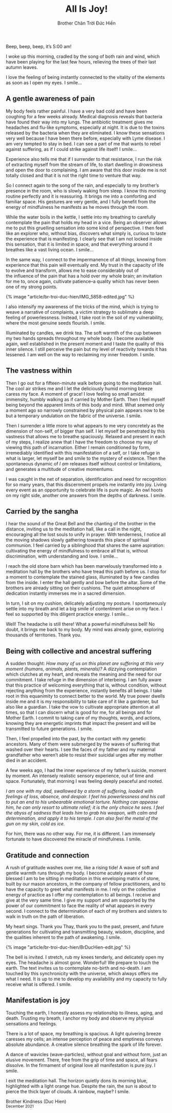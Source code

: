 ﻿---
title: All Is Joy!
author: Brother Chân Trời Đức Hiền
---

Beep, beep, beep, it’s 5:00 am! 

I woke up this morning, cradled by the song of both rain and wind, which have been playing for the last few hours, relieving the trees of their last autumn leaves.

I love the feeling of being instantly connected to the vitality of the elements as soon as I open my eyes. I smile…

## A gentle awareness of pain

My body feels rather painful. I have a very bad cold and have been coughing for a few weeks already. Medical diagnosis reveals that bacteria have found their way into my lungs. The antibiotic treatment gives me headaches and flu-like symptoms, especially at night. It is due to the toxins released by the bacteria when they are eliminated. I know these sensations very well because I have been there before, especially with Lyme disease. I am very tempted to stay in bed. I can see a part of me that wants to rebel against suffering, as if I could strike against life itself! I smile…

Experience also tells me that if I surrender to that resistance, I run the risk of extracting myself from the stream of life, to start dwelling in drowsiness and open the door to complaining. I am aware that this door inside me is not totally closed and that it is not the right time to venture that way.

So I connect again to the song of the rain, and especially to my brother’s presence in the room, who is slowly waking from sleep.  I know this morning routine perfectly and it is reassuring. It brings me into a comforting and familiar space. His gestures are very gentle, and I fully benefit from the energy of mindfulness he manifests as he moves through the room. 

While the water boils in the kettle, I settle into my breathing to carefully contemplate the pain that holds my head in a vice. Being an observer allows me to put this gruelling sensation into some kind of perspective. I then feel like an explorer who, without bias, discovers what simply is, curious to taste the experience that is manifesting. I clearly see that I am not locked inside this sensation, that it is limited in space, and that everything around it breathes like a vast living ocean. I smile…

In the same way, I connect to the impermanence of all things, knowing from experience that this pain will eventually end. My trust in the capacity of life to evolve and transform, allows me to ease considerably out of the influence of the pain that has a hold over my whole brain; an invitation for me to, once again, cultivate patience–a quality which has never been one of my strong points.

{% image "article/br-troi-duc-hien/IMG_5858-edited.jpg" %}

I also intensify my awareness of the tricks of the mind, which is trying to weave a narrative of complaints, a victim strategy to sublimate a deep feeling of powerlessness. Instead, I take root in the soil of my vulnerability, where the most genuine seeds flourish. I smile.

Illuminated by candles, we drink tea. The soft warmth of the cup between my two hands spreads throughout my whole body. I become available again, well established in the present moment and I taste the quality of this inner silence. I still perceive the pain but my level of reactivity towards it has lessened. I am well on the way to reclaiming my inner freedom. I smile. 

## The vastness within

Then I go out for a fifteen-minute walk before going to the meditation hall. The cool air strikes me and I let the deliciously humid morning breeze caress my face. A moment of grace! I love feeling so small amidst immensity, humbly walking as if carried by Mother Earth. Then I feel myself being beyond the apparent limits of this body and mind. What seemed only a moment ago so narrowly constrained by physical pain appears now to be but a temporary undulation on the fabric of the universe. I smile. 

Then I surrender a little more to what appears to me very concretely as the dimension of non-self, of bigger than self. I let myself be penetrated by this vastness that allows me to breathe spaciously.  Relaxed and present in each of my steps, I realize anew that I have the freedom to choose my way of viewing this path of incarnation. Either I remain conditioned by form, irremediably identified with this manifestation of a self, or I take refuge in what is larger, let myself be and smile to the mystery of existence. Then the spontaneous dynamic of *I am* releases itself without control or limitations, and generates a multitude of creative momentums.  

I was caught in the net of separation, identification and need for recognition for so many years, that this discernment propels me instantly into joy. Living every event as an opportunity to celebrate life is pure magic. An owl hoots on my right side, another one answers from the depths of darkness. I smile. 

## Carried by the sangha

I hear the sound of the Great Bell and the chanting of the brother in the distance, inviting us to the meditation hall, like a call in the night, encouraging all the lost souls to unify in prayer. With tenderness, I notice all the moving shadows slowly gathering towards this place of spiritual communion. I feel carried by a siblinghood that shares the same aspiration: cultivating the energy of mindfulness to embrace all that is, without discrimination, with understanding and love. I smile… 

I reach the old stone barn which has been marvelously transformed into a meditation hall by the brothers who have tread this path before us. I stop for a moment to contemplate the stained glass, illuminated by a few candles from the inside. I enter the hall gently and bow before the altar. Some of the brothers are already sitting on their cushions. The quiet atmosphere of dedication instantly immerses me in a sacred dimension.  

In turn, I sit on my cushion, delicately adjusting my posture. I spontaneously settle into my breath and let a big smile of contentment arise on my face. I feel so supported by this diligent practice energy. I smile… 

Well! The headache is still there! What a powerful mindfulness bell! No doubt, it brings me back to my body. My mind was already gone, exploring thousands of territories. Thank you.

## Being with collective and ancestral suffering

A sudden thought: *How many of us on this planet are suffering at this very moment (humans, animals, plants, minerals)?* A dizzying contemplation which clutches at my heart, and reveals the meaning and the need for our commitment. I take refuge in the dimension of interbeing. I am fully aware that this practice of welcoming everything that is, without condition, without rejecting anything from the experience, instantly benefits all beings.  I take root in this equanimity to connect better to the world.  My true power dwells inside me and it is my responsibility to take care of it like a gardener, but also like a guardian. I take the vow to cultivate appropriate attention at all times, so that I can discern what is good for me, for all beings and for Mother Earth. I commit to taking care of my thoughts, words, and actions, knowing they are energetic imprints that impact the present and will be transmitted to future generations. I smile. 

Then, I feel propelled into the past, by the contact with my genetic ancestors. Many of them were submerged by the waves of suffering that washed over their hearts. I see the faces of my father and my maternal grandfather who weren’t able to resist their suicidal urges after my mother died in an accident.

A few weeks ago, I had the inner experience of my father’s suicide, moment by moment. An intensely realistic sensory experience, out of time and space. Fortunately, that morning I was feeling deeply peaceful and rooted.  

*I am one with my dad, swallowed by a storm of suffering, loaded with feelings of loss, absence, and despair. I feel his powerlessness and his call to put an end to his unbearable emotional torture. Nothing can appease him, he can only resort to ultimate relief; it is the only choice he sees. I feel the abyss of sadness that leads him to grab his weapon, with calm and determination, and apply it to his temple. I can also feel the metal of the gun on my skin, cold as ice.*

For him, there was no other way. For me, it is different. I am immensely fortunate to have discovered the miracle of mindfulness. I smile. 

## Gratitude and connection

A rush of gratitude washes over me, like a rising tide! A wave of soft and gentle warmth runs through my body. I become acutely aware of how blessed I am to be sitting in meditation in this enveloping matrix of stone, built by our mason ancestors, in the company of fellow practitioners, and to have the capacity to greet what manifests in me. I rely on the collective energy of practice as I offer my contemplation to all beings. I receive and give at the very same time. I give my support and am supported by the power of our commitment to face the reality of what appears in every second. I connect to the determination of each of my brothers and sisters to walk in truth on the path of liberation. 

My heart sings. Thank you Thay, thank you to the past, present, and future generations for cultivating and transmitting beauty, wisdom, discipline, and the qualities inherent to the path of awakening. I smile.

{% image "article/br-troi-duc-hien/BrDucHien-edit.jpg" %}

The bell is invited. I stretch, rub my knees tenderly, and delicately open my eyes. The headache is almost gone. Wonderful! We prepare to touch the earth. The text invites us to contemplate no-birth and no-death. I am touched by this synchronicity with the universe, which always offers me what I need. It is up to me to develop my availability and my capacity to fully receive what is offered. I smile.

## Manifestation is joy

Touching the earth, I honestly assess my relationship to illness, aging, and death. Trusting my breath, I anchor my body and observe my physical sensations and feelings.

There is a lot of space, my breathing is spacious. A light quivering breeze caresses my cells; an intense perception of peace and emptiness conveys absolute abundance. A creative silence breathing the spark of life forever.

A dance of wavicles (wave-particles), without goal and without form, just an elusive movement. There, free from the grip of time and space, all fears dissolve. In the firmament of original love all manifestation is pure joy. I smile.

I exit the meditation hall. The horizon quietly dons its morning blue, highlighted with a light orange hue. Despite the rain, the sun is about to pierce the thick layer of clouds. A rainbow, maybe? I smile.

<p class="signoff"><span class="signoff-lvl-1">Brother Kindness (Duc Hien)</span>
<br/><span class="signoff-lvl-1"><small>December 2021</small></span>
</p>
